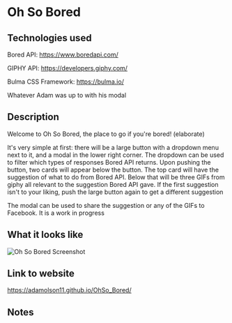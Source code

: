 # Oh So Bored

## Technologies used

Bored API: https://www.boredapi.com/

GIPHY API: https://developers.giphy.com/

Bulma CSS Framework: https://bulma.io/ 

Whatever Adam was up to with his modal

## Description
Welcome to Oh So Bored, the place to go if you're bored! (elaborate)

It's very simple at first: there will be a large button with a dropdown menu next to it, and a modal in the lower right corner. The dropdown can be used to filter which types of responses Bored API returns. Upon pushing the button, two cards will appear below the button. The top card will have the suggestion of what to do from Bored API. Below that will be three GIFs from giphy all relevant to the suggestion Bored API gave. If the first suggestion isn't to your liking, push the large button again to get a different suggestion

The modal can be used to share the suggestion or any of the GIFs to Facebook. It is a work in progress

## What it looks like
<!-- path inside parentheses -->
![Oh So Bored Screenshot]()

## Link to website
https://adamolson11.github.io/OhSo_Bored/

## Notes
<!-- denote any borrowed code, if any. Else ignore -->
